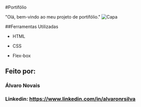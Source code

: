 #Portifólio

"Olá, bem-vindo ao meu projeto de portifólio."
![Capa](https://github.com/AlvaroNrs/pagina-pessoal/assets/128389191/72822073-44aa-404e-a6c9-89cf10820082)


##Ferramentas Utilizadas

* HTML

* CSS

* Flex-box

## Feito por:

### Álvaro Novais

### Linkedin: https://www.linkedin.com/in/alvaronrsilva
